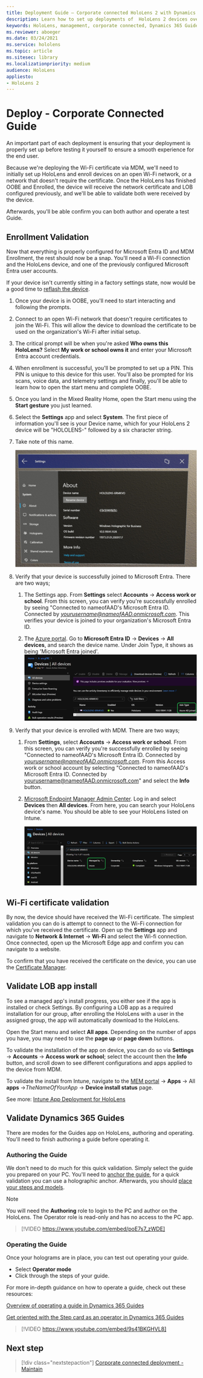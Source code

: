 ```yaml
---
title: Deployment Guide – Corporate connected HoloLens 2 with Dynamics 365 Guides - Deploy
description: Learn how to set up deployments of  HoloLens 2 devices over a corporate Connected network with Dynamics 365 Guides.
keywords: HoloLens, management, corporate connected, Dynamics 365 Guides, AAD, Azure AD, MDM, Mobile Device Management
ms.reviewer: aboeger
ms.date: 03/24/2021
ms.service: hololens
ms.topic: article
ms.sitesec: library
ms.localizationpriority: medium
audience: HoloLens
appliesto:
- HoloLens 2
---
```


# Deploy - Corporate Connected Guide

An important part of each deployment is ensuring that your deployment is properly set up before testing it yourself to ensure a smooth experience for the end user.

Because we're deploying the Wi-Fi certificate via MDM, we'll need to initially set up HoloLens and enroll devices on an open Wi-Fi network, or a network that doesn't require the certificate. Once the HoloLens has finished OOBE and Enrolled, the device will receive the network certificate and LOB configured previously, and we'll be able to validate both were received by the device.

Afterwards, you'll be able confirm you can both author and operate a test Guide.

## Enrollment Validation

Now that everything is properly configured for Microsoft Entra ID and MDM Enrollment, the rest should now be a snap. You'll need a Wi-Fi connection and the HoloLens device, and one of the previously configured Microsoft Entra user accounts.

If your device isn't currently sitting in a factory settings state, now would be a good time to [reflash the device](/hololens/hololens-recovery#clean-reflash-the-device).

1. Once your device is in OOBE, you'll need to start interacting and following the prompts.

2. Connect to an open Wi-Fi network that doesn't require certificates to join the Wi-Fi. This will allow the device to download the certificate to be used on the organization's Wi-Fi after initial setup.

3. The critical prompt will be when you're asked **Who owns this HoloLens?** Select **My work or school owns it** and enter your Microsoft Entra account credentials.

4. When enrollment is successful, you'll be prompted to set up a PIN. This PIN is unique to this device for this user. You'll also be prompted for Iris scans, voice data, and telemetry settings and finally, you'll be able to learn how to open the start menu and complete OOBE.

5. Once you land in the Mixed Reality Home, open the Start menu using the **Start gesture** you just learned.

6. Select the **Settings** app and select **System**. The first piece of information you'll see is your Device name, which for your HoloLens 2 device will be &quot;HOLOLENS-&quot; followed by a six character string.

7. Take note of this name.

    ![HoloLens 2 Settings screen.](./images/hololens2-settings-about.jpg)

8. Verify that your device is successfully joined to Microsoft Entra. There are two ways;

    1.  The Settings app. From **Settings** select **Accounts** -> **Access work or school**. From this screen, you can verify you're successfully enrolled by seeing &quot;Connected to nameofAAD&#39;s Microsoft Entra ID. Connected by *yourusername@nameofAAD.onmicrosoft.com*. This verifies your device is joined to your organization&#39;s Microsoft Entra ID.

    1. The [Azure portal](https://portal.azure.com/#home). Go to **Microsoft Entra ID** -> **Devices** -> **All devices**, and search the device name. Under Join Type, it shows as being 'Microsoft Entra joined'.
        ![Verify Join Type in Microsoft Entra ID.](./images/hololens2-devices-all-devices.png)

9. Verify that your device is enrolled with MDM. There are two ways;

    1. From **Settings**, select **Accounts** -> **Access work or school**. From this screen, you can verify you're successfully enrolled by seeing &quot;Connected to nameofAAD&#39;s Microsoft Entra ID. Connected by *yourusername@nameofAAD.onmicrosoft.com*. From this Access work or school account by selecting &quot;Connected to nameofAAD&#39;s Microsoft Entra ID. Connected by yourusername@nameofAAD.onmicrosoft.com&quot; and select the **Info** button.

    1. [Microsoft Endpoint Manager Admin Center](https://endpoint.microsoft.com/#home). Log in and select  **Devices**  then  **All devices**. From here, you can search your HoloLens device&#39;s name. You should be able to see your HoloLens listed on Intune.

        ![Verify managed by Intune in Microsoft Entra ID.](./images/hololens2-devices-all-devices2.png)


## Wi-Fi certificate validation

By now, the device should have received the Wi-Fi certificate. The simplest validation you can do is attempt to connect to the Wi-Fi connection for which you&#39;ve received the certificate. Open up the **Settings** app and navigate to **Network &amp; Internet** -> **Wi-Fi** and select the Wi-fi connection. Once connected, open up the Microsoft Edge app and confirm you can navigate to a website.

To confirm that you have received the certificate on the device, you can use the [Certificate Manager](/hololens/certificate-manager).

## Validate LOB app install

To see a managed app's install progress, you either see if the app is installed or check Settings. By configuring a LOB app as a required installation for our group, after enrolling the HoloLens with a user in the assigned group, the app will automatically download to the HoloLens.

Open the Start menu and select **All apps**. Depending on the number of apps you have, you may need to use the **page up** or **page down** buttons.

To validate the installation of the app on device, you can do so via **Settings** -> **Accounts** -> **Access work or school**; select the account then the **Info** button, and scroll down to see different configurations and apps applied to the device from MDM.

To validate the install from Intune, navigate to the [MEM portal](https://endpoint.microsoft.com/#home) -> **Apps** -> All **apps** ->*TheNameOfYourApp* -> **Device install status** page.

See more: [Intune App Deployment for HoloLens](/hololens/app-deploy-intune)

## Validate Dynamics 365 Guides

There are modes for the Guides app on HoloLens, authoring and operating. You'll need to finish authoring a guide before operating it.

### Authoring the Guide

We don't need to do much for this quick validation. Simply select the guide you prepared on your PC. You'll need to [anchor the guide](/dynamics365/mixed-reality/guides/hololens-app-anchor), for a quick validation you can use a holographic anchor. Afterwards, you should [place your steps and models](/dynamics365/mixed-reality/guides/hololens-app-orientation).

>[!NOTE]
> You will need the **Authoring** role to login to the PC and author on the HoloLens. The Operator role is read-only and has no access to the PC app.

> [!VIDEO https://www.youtube.com/embed/poE7s7_zWDE]

### Operating the Guide

Once your holograms are in place, you can test out operating your guide. 
- Select **Operator mode**
- Click through the steps of your guide.

For more in-depth guidance on how to operate a guide, check out these resources:

[Overview of operating a guide in Dynamics 365 Guides](/dynamics365/mixed-reality/guides/operator-overview)

[Get oriented with the Step card as an operator in Dynamics 365 Guides](/dynamics365/mixed-reality/guides/operator-step-card-orientation)

> [!VIDEO https://www.youtube.com/embed/9s41BKGHVL8]

## Next step 
> [!div class="nextstepaction"]
> [Corporate connected deployment - Maintain](hololens2-corp-connected-maintain.md)
